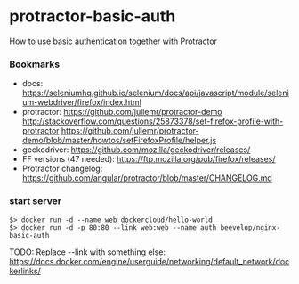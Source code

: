 # protractor-basic-auth
How to use basic authentication together with Protractor

### Bookmarks

   - docs: https://seleniumhq.github.io/selenium/docs/api/javascript/module/selenium-webdriver/firefox/index.html
   - protractor: https://github.com/juliemr/protractor-demo
                 http://stackoverflow.com/questions/25873378/set-firefox-profile-with-protractor
                 https://github.com/juliemr/protractor-demo/blob/master/howtos/setFirefoxProfile/helper.js
   - geckodriver: https://github.com/mozilla/geckodriver/releases/
   - FF versions (47 needed): https://ftp.mozilla.org/pub/firefox/releases/
   - Protractor changelog: https://github.com/angular/protractor/blob/master/CHANGELOG.md

### start server

    $> docker run -d --name web dockercloud/hello-world
    $> docker run -d -p 80:80 --link web:web --name auth beevelop/nginx-basic-auth
    
TODO: Replace --link with something else: https://docs.docker.com/engine/userguide/networking/default_network/dockerlinks/